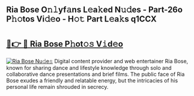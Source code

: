 ## Ria Bose O𝚗𝚕yf𝚊ns L𝚎a𝚔ed N𝚞𝚍es - Part-26o P𝚑𝚘tos Vi𝚍𝚎o - H𝚘𝚝 Part L𝚎a𝚔s q1CCX

# <h2><a href="http://kf49ui.oniu.top/?m=Ria+Bose">🔗👉 🔴 Ria Bose P𝚑ot𝚘𝚜 V𝚒d𝚎o</a></h2>

[![Ria Bose Nu𝚍e𝚜](https://i.imgur.com/0qMVB7G.gif)](http://kf49ui.oniu.top/?m=Ria+Bose)
Digital content provider and web entertainer Ria Bose, known for sharing dance and lifestyle knowledge through solo and collaborative dance presentations and brief films. The public face of Ria Bose exudes a friendly and relatable energy, but the intricacies of his personal life remain shrouded in secrecy.  
